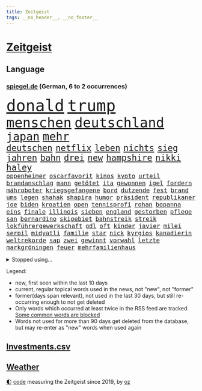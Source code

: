 ```yaml
---
title: Zeitgeist
tags: __no_header__, __no_footer__
---
```


# [Zeitgeist](https://oliz.io/zeitgeist/)

## Language

<h3><a href="https://www.spiegel.de" target="_blank">spiegel.de</a> (German, 6 to 2 occurrences)</h3>
<p style="font-family:monospace">
<span style="font-size:32pt"><a href="news_links.html#donald" class="current">donald</a></span>
<span style="font-size:32pt"><a href="news_links.html#trump" class="current">trump</a></span>
<br>
<span style="font-size:27pt"><a href="news_links.html#menschen" class="current">menschen</a></span>
<span style="font-size:27pt"><a href="news_links.html#deutschland" class="current">deutschland</a></span>
<br>
<span style="font-size:22pt"><a href="news_links.html#japan" class="current">japan</a></span>
<span style="font-size:22pt"><a href="news_links.html#mehr" class="current">mehr</a></span>
<br>
<span style="font-size:17pt"><a href="news_links.html#deutschen" class="current">deutschen</a></span>
<span style="font-size:17pt"><a href="news_links.html#netflix" class="current">netflix</a></span>
<span style="font-size:17pt"><a href="news_links.html#leben" class="current">leben</a></span>
<span style="font-size:17pt"><a href="news_links.html#nichts" class="current">nichts</a></span>
<span style="font-size:17pt"><a href="news_links.html#sieg" class="current">sieg</a></span>
<span style="font-size:17pt"><a href="news_links.html#jahren" class="current">jahren</a></span>
<span style="font-size:17pt"><a href="news_links.html#bahn" class="current">bahn</a></span>
<span style="font-size:17pt"><a href="news_links.html#drei" class="current">drei</a></span>
<span style="font-size:17pt"><a href="news_links.html#new" class="current">new</a></span>
<span style="font-size:17pt"><a href="news_links.html#hampshire" class="new">hampshire</a></span>
<span style="font-size:17pt"><a href="news_links.html#nikki" class="current">nikki</a></span>
<span style="font-size:17pt"><a href="news_links.html#haley" class="current">haley</a></span>
<br>
<span style="font-size:12pt"><a href="news_links.html#oppenheimer" class="current">oppenheimer</a></span>
<span style="font-size:12pt"><a href="news_links.html#oscarfavorit" class="new">oscarfavorit</a></span>
<span style="font-size:12pt"><a href="news_links.html#kinos" class="current">kinos</a></span>
<span style="font-size:12pt"><a href="news_links.html#kyoto" class="current">kyoto</a></span>
<span style="font-size:12pt"><a href="news_links.html#urteil" class="current">urteil</a></span>
<span style="font-size:12pt"><a href="news_links.html#brandanschlag" class="current">brandanschlag</a></span>
<span style="font-size:12pt"><a href="news_links.html#mann" class="current">mann</a></span>
<span style="font-size:12pt"><a href="news_links.html#getötet" class="current">getötet</a></span>
<span style="font-size:12pt"><a href="news_links.html#ita" class="new">ita</a></span>
<span style="font-size:12pt"><a href="news_links.html#gewonnen" class="current">gewonnen</a></span>
<span style="font-size:12pt"><a href="news_links.html#igel" class="current">igel</a></span>
<span style="font-size:12pt"><a href="news_links.html#fordern" class="current">fordern</a></span>
<span style="font-size:12pt"><a href="news_links.html#mähroboter" class="new">mähroboter</a></span>
<span style="font-size:12pt"><a href="news_links.html#kriegsgefangene" class="new">kriegsgefangene</a></span>
<span style="font-size:12pt"><a href="news_links.html#bord" class="current">bord</a></span>
<span style="font-size:12pt"><a href="news_links.html#dutzende" class="current">dutzende</a></span>
<span style="font-size:12pt"><a href="news_links.html#fest" class="current">fest</a></span>
<span style="font-size:12pt"><a href="news_links.html#brand" class="current">brand</a></span>
<span style="font-size:12pt"><a href="news_links.html#ums" class="current">ums</a></span>
<span style="font-size:12pt"><a href="news_links.html#legen" class="current">legen</a></span>
<span style="font-size:12pt"><a href="news_links.html#shahak" class="new">shahak</a></span>
<span style="font-size:12pt"><a href="news_links.html#shapira" class="new">shapira</a></span>
<span style="font-size:12pt"><a href="news_links.html#humor" class="current">humor</a></span>
<span style="font-size:12pt"><a href="news_links.html#präsident" class="current">präsident</a></span>
<span style="font-size:12pt"><a href="news_links.html#republikaner" class="current">republikaner</a></span>
<span style="font-size:12pt"><a href="news_links.html#joe" class="current">joe</a></span>
<span style="font-size:12pt"><a href="news_links.html#biden" class="current">biden</a></span>
<span style="font-size:12pt"><a href="news_links.html#kroatien" class="current">kroatien</a></span>
<span style="font-size:12pt"><a href="news_links.html#open" class="current">open</a></span>
<span style="font-size:12pt"><a href="news_links.html#tennisprofi" class="current">tennisprofi</a></span>
<span style="font-size:12pt"><a href="news_links.html#rohan" class="current">rohan</a></span>
<span style="font-size:12pt"><a href="news_links.html#bopanna" class="new">bopanna</a></span>
<span style="font-size:12pt"><a href="news_links.html#eins" class="current">eins</a></span>
<span style="font-size:12pt"><a href="news_links.html#finale" class="current">finale</a></span>
<span style="font-size:12pt"><a href="news_links.html#illinois" class="new">illinois</a></span>
<span style="font-size:12pt"><a href="news_links.html#sieben" class="current">sieben</a></span>
<span style="font-size:12pt"><a href="news_links.html#england" class="current">england</a></span>
<span style="font-size:12pt"><a href="news_links.html#gestorben" class="current">gestorben</a></span>
<span style="font-size:12pt"><a href="news_links.html#pflege" class="current">pflege</a></span>
<span style="font-size:12pt"><a href="news_links.html#san" class="current">san</a></span>
<span style="font-size:12pt"><a href="news_links.html#bernardino" class="new">bernardino</a></span>
<span style="font-size:12pt"><a href="news_links.html#skigebiet" class="current">skigebiet</a></span>
<span style="font-size:12pt"><a href="news_links.html#bahnstreik" class="current">bahnstreik</a></span>
<span style="font-size:12pt"><a href="news_links.html#streik" class="current">streik</a></span>
<span style="font-size:12pt"><a href="news_links.html#lokführergewerkschaft" class="current">lokführergewerkschaft</a></span>
<span style="font-size:12pt"><a href="news_links.html#gdl" class="current">gdl</a></span>
<span style="font-size:12pt"><a href="news_links.html#oft" class="current">oft</a></span>
<span style="font-size:12pt"><a href="news_links.html#kinder" class="current">kinder</a></span>
<span style="font-size:12pt"><a href="news_links.html#javier" class="current">javier</a></span>
<span style="font-size:12pt"><a href="news_links.html#milei" class="current">milei</a></span>
<span style="font-size:12pt"><a href="news_links.html#serpil" class="new">serpil</a></span>
<span style="font-size:12pt"><a href="news_links.html#midyatli" class="new">midyatli</a></span>
<span style="font-size:12pt"><a href="news_links.html#familie" class="current">familie</a></span>
<span style="font-size:12pt"><a href="news_links.html#star" class="current">star</a></span>
<span style="font-size:12pt"><a href="news_links.html#nick" class="current">nick</a></span>
<span style="font-size:12pt"><a href="news_links.html#kyrgios" class="current">kyrgios</a></span>
<span style="font-size:12pt"><a href="news_links.html#kanadierin" class="current">kanadierin</a></span>
<span style="font-size:12pt"><a href="news_links.html#weltrekorde" class="new">weltrekorde</a></span>
<span style="font-size:12pt"><a href="news_links.html#sap" class="current">sap</a></span>
<span style="font-size:12pt"><a href="news_links.html#zwei" class="current">zwei</a></span>
<span style="font-size:12pt"><a href="news_links.html#gewinnt" class="current">gewinnt</a></span>
<span style="font-size:12pt"><a href="news_links.html#vorwahl" class="current">vorwahl</a></span>
<span style="font-size:12pt"><a href="news_links.html#letzte" class="current">letzte</a></span>
<span style="font-size:12pt"><a href="news_links.html#markgröningen" class="new">markgröningen</a></span>
<span style="font-size:12pt"><a href="news_links.html#feuer" class="current">feuer</a></span>
<span style="font-size:12pt"><a href="news_links.html#mehrfamilienhaus" class="current">mehrfamilienhaus</a></span>
</p>
<details>
<summary>Stopped using...</summary>
<p class="former" style="font-size:12pt">
chelsea(1190) and(1189) aufgefordert(1189) aufmerksamkeit(1189) aussagen(1189) geflüchtete(1189) stecken(1189) witz(1189) covid(1188) elfmeter(1188) erholung(1188) geschäft(1188) gestohlen(1188) hinweisen(1188) richterin(1188) vierte(1188) schwarze(1187) summe(1187) beteiligten(1186) fischer(1186) la(1186) smartphone(1186) 2000(1185) bundesamt(1185) entschied(1185) londoner(1185) bisherige(1184) coronavirus(1184) ifoinstitut(1184) tötete(1184) versprach(1184) abstand(1183) boot(1183) drehen(1183) erhoben(1183) geduld(1183) kollaps(1183) kurzfristig(1183) positiv(1183) premierminister(1183) pressekonferenz(1183) spanier(1183) sänger(1183) ursula(1183) aufruf(1182) debüt(1182) durchsetzen(1182) eindruck(1182) einstieg(1182) halben(1182) interesse(1182) konservativen(1182) spur(1182) tötet(1182) beschluss(1181) george(1181) gewissen(1181) jüngste(1181) schlimmsten(1181) sexuelle(1181) verschieben(1181) finanziell(1180) kiel(1180) klubs(1180) spott(1180) untersuchungen(1180) verlängerung(1180) aufnehmen(1179) büros(1179) gipfel(1179) infektion(1179) jahrhundert(1179) tödliche(1179) usamerikaner(1179) verlängert(1179) zählen(1179) durchsuchungen(1178) gegenteil(1178) leyen(1177) netzwerk(1177) sc(1177) bundestrainer(1176) geheimnis(1176) schadet(1176) erschüttert(1175) inszeniert(1175) schottland(1175) jedenfalls(1174) öffentlichkeit(1174) 23(1173) 500(1173) viktor(1173) gebe(1172) käufer(1172) anbieter(1171) i(1171) endete(1170) tausenden(1170) aufgegeben(1169) tatverdächtigen(1168) aktiv(1167) eigener(1167) deutsches(1164) richard(1164) näher(1163) aufarbeitung(1162) vieles(1162) damals(1161) öffentliche(1160) frisch(1159) halbe(1159) trug(1159) führenden(1158) s(1158) größere(1157) hafen(1157) journalist(1157) händler(1156) syrer(1155) uni(1155) wachsen(1154) gehörte(1152) rang(1150) abhängig(1149) schwung(1145) thüringer(1143) smartphones(1140) kanadas(1133) armen(1132) drohne(1131) erhebliche(1131) startup(1131) abschluss(1129) gelangen(1120) flog(1118) polizeiruf(1085) cent(1075) anna(1069) wolken(1040) long(1010) angebote(1004) westlichen(995) holz(970) vorsicht(938) zentralbank(933) seither(930) verdi(928) adac(926) drohenden(922) inflationsrate(919) ohnehin(916) kilogramm(913) freigesprochen(912) partnerschaft(912) bundesrat(903) autoren(902) zugestimmt(898) erfolgreichste(887) 700(879) schwarz(877) exil(873) musks(873) befürwortet(871) günstiges(868) erhofft(867) tiger(835) straftaten(824) basketballstar(821) energiekrise(814) halbes(813) spezielle(810) heidenreich(805) magazin(801) menschlichkeit(797) unbekannter(795) euländer(790) lieferungen(790) gestört(788) stadtteil(784) unserem(775) guterres(769) ärztin(759) diskussionen(758) zustimmung(755) verteuert(746) leitete(736) gefechte(731) systematisch(728) untergang(724) desto(723) schwieriger(716) euch(710) herausgefunden(706) bestand(704) 2014(700) 62(699) unwetter(695) gekämpft(687) oppositionellen(686) schülern(685) jennifer(681) samt(680) fortsetzen(675) ungewiss(658) bewusst(657) links(651) ansturm(642) finanzierung(642) braunschweig(640) fußballerinnen(640) nationalelf(640) erlauben(634) herrschte(634) indem(633) crew(631) zugänglich(626) el(606) isoliert(605) luisa(602) mordfall(600) 1200(597) ran(596) steuerhinterziehung(594) dänischen(590) grünenpolitikerin(590) angeschlagenen(589) ernannt(581) stärksten(580) verheerend(579) führungskräfte(578) französischer(576) künstlichen(572) veröffentlichen(570) misshandelt(568) gegenwart(566) ukrainerusslandkrieg(565) zuwanderung(563) anlauf(562) erntet(561) finde(560) unentschieden(559) kampagne(558) olympiasiegerin(557) riesig(557) demenz(556) schrumpfen(555) namens(550) braun(549) krebserkrankung(549) fassungslos(542) stören(541) schwächelt(540) freigabe(530) scheiden(524) werben(520) moderator(519) protestbewegung(517) 89(515) beseitigt(514) vereinbarten(513) weltgrößten(511) heikle(507) angezeigt(501) missverständnis(495) nackt(495) lula(489) bundesbank(487) historisches(479) entzieht(466) symbole(458) versehen(457) überraschenden(457) spaltet(456) sauber(454) verzeichnen(454) abgestimmt(453) future(451) pjöngjang(447) großeinsatz(446) ignoriert(445) auszeichnung(443) mama(440) umfassende(436) entführt(435) geschmack(433) sam(432) rudi(425) nächtlichen(424) human(422) misstrauen(421) paus(419) 500000(411) testet(407) ausgabe(405) 1991(401) häufen(400) wiederholen(398) dfbelf(395) kritikern(394) hauses(393) text(393) labor(391) indigene(390) erstickt(389) verschafft(387) trieb(385) beheben(381) mag(378) chefredakteur(377) traditionellen(375) al(374) regenfälle(374) völler(373) fahnder(372) pokal(372) renommierte(372) überflüssig(370) gebühren(368) fassen(364) hinkt(364) googles(363) c(360) luftverschmutzung(359) muslime(356) bildungsministerium(355) miete(352) meditation(351) unosicherheitsrat(351) hochhaus(350) kommender(350) getragen(349) initiative(349) gesammelt(347) jason(346) vorstandschef(345) süchtig(342) baden(341) juristischen(341) vermeintlicher(340) eskalierte(339) gelangt(339) regierungsvertreter(339) nötigung(338) nagelsmann(332) annehmen(331) stein(331) ajax(329) schleswigholsteins(329) uefa(329) tarifverhandlungen(328) georgien(327) achtsamkeit(326) toll(323) fett(322) neapel(322) ministerpräsidenten(320) grafiken(318) loswerden(315) profifußballer(311) amtskollege(310) zogen(309) 30000(308) ankommen(305) duisburg(304) 15jähriger(302) haushaltsstreit(301) legalisierung(301) prioritäten(300) saisonstart(300) verschwörungsmythen(300) nützt(299) gesteht(296) optionen(294) allzu(292) lebenslanger(292) beleg(288) naiv(288) bundesverwaltungsgericht(286) tätern(283) mannheim(282) wiederwahl(282) einspruch(280) portal(279) kollabiert(278) veto(278) wiedergewählt(277) heutige(274) jim(274) linksfraktion(274) verschiedener(273) vermeintlich(271) helmut(267) vorausgesetzt(267) übergriff(267) artenvielfalt(258) chaotisch(256) genutzte(256) beschmiert(254) ost(254) exkanzler(253) tanken(253) einsturz(252) jagen(252) arbeiter(251) belgische(250) rudy(250) sang(250) sportart(250) rad(247) halbjahr(246) grenzkontrollen(245) gästen(244) katrin(244) rotenburg(243) funk(241) problematisch(241) arabischen(237) innovation(237) spdfraktion(236) gewissheit(235) minutenlang(234) anschlägen(233) tegernsee(232) kalifornischen(230) verwechselt(230) brannte(227) mahnen(226) impfstoff(225) ermöglicht(223) entgehen(222) finger(221) herkunftsstaaten(221) luis(218) stopfen(218) wiese(217) einbestellt(216) epstein(216) jeffrey(216) giuliani(214) wirtschaftlich(214) 17jährigen(213) bafög(213) shell(212) 38jähriger(211) mysteriöse(211) schwieg(211) zurückbekommen(211) inferno(209) wird’s(207) 77(206) aleksandar(205) installation(205) überraschungsteam(205) bundesagentur(204) errichtet(204) zügen(203) wümme(202) marschflugkörper(201) überflutet(201) 2013(199) lieb(197) drohnenaufnahmen(196) schmerz(196) fattah(195) romane(195) bunten(194) gefährt(194) spitzenfußball(193) attraktiv(192) iranerin(191) mitgliedstaaten(190) schwach(189) vorne(189) fußballem(188) quellen(187) zustellung(187) ehre(185) landeshauptstadt(185) mahnte(185) nationalteam(184) trends(184) bestohlen(183) vielfalt(183) asylrecht(181) travis(181) schmerzhaft(180) dfbfrauen(179) masken(179) verbreitung(179) aufzunehmen(178) erweitert(178) gefährlichste(178) saßen(176) eauto(175) postbank(174) schande(174) verfilmt(174) unzufriedenheit(173) weltmeisterschaft(172) lissabon(171) aushalten(169) unterscheiden(169) wattenmeer(169) 20jähriger(167) designer(167) neukunden(167) schnäppchen(167) winfried(167) wmtitel(167) andré(166) meteorologen(166) beeinträchtigen(165) arbeitern(164) lagen(164) mietpreise(164) sagten(164) teuerste(164) todesfall(164) unterschiedlicher(164) sechsstellige(163) milliardenschweres(160) sterne(160) ausbeutung(159) grundsätze(159) stützen(158) säugetiere(158) entstand(156) erpresst(156) vorfalls(156) elternhaus(154) regelwerk(154) stoppte(153) strafbefehl(153) abbau(152) erschien(152) vereint(152) zusammenarbeitet(152) teilzeit(151) wissenschaftlich(151) libyschen(150) chicken(149) mau(148) terroranschlag(148) town(148) frachtschiffe(147) lebensfreude(147) toren(147) baubranche(146) kehrten(146) kruse(146) ungefährlich(146) verschlechtert(146) traumatisiert(145) amber(144) sportpsychologe(144) abbild(143) akute(143) organisierten(143) uber(143) 96(142) heimatland(142) körperliche(141) betrieben(140) gebürtige(140) holstein(140) leser(140) welten(140) maier(139) schwenken(139) express(138) südfront(138) urs(138) aufstehen(137) schach(137) ratingagentur(136) bemerkte(135) digitalen(135) anfänger(134) afdchef(133) einrichtung(133) riesiges(133) verüben(133) andauern(132) parat(132) superreiche(132) einmarsch(131) gekürzt(130) grenzübergang(130) kürzen(130) schwachen(130) ähnelt(130) unten(129) zensur(129) erbgut(128) verübt(128) ermordeten(127) griffen(127) vertreiben(127) abstiegskampf(126) fünfjährige(126) normales(126) topspiel(126) gewöhnt(125) indiz(125) flüssigerdgas(124) rennfahrer(124) sozialstaats(124) niedrigeren(123) berger(121) impfen(121) biografien(120) deine(120) dumm(119) individuelle(119) litt(119) verfasst(119) virales(119) exanwalt(118) wohnungsnot(118) damalige(117) neuesten(117) 23jährigen(116) abdel(116) baustopp(116) elsisi(116) home(116) reformiert(116) 2001(115) belastungsgrenze(115) jugendstrafe(115) auktion(114) katzen(113) schockierte(113) uwe(113) autoattacke(112) neuling(112) palästinensischer(112) versinkt(112) charlie(111) kühne(111) starkgemacht(111) knallte(110) moldau(110) stauen(110) bezug(109) grünes(109) leitung(109) 1981(108) afroamerikaner(108) ausbruch(108) gravierend(108) marschieren(108) thompson(108) traditionsreiche(108) dokumentarfilm(107) magie(107) moderatorin(107) wintershall(107) zuschlag(107) rockstar(106) sportlich(106) auferstehung(105) auftritte(105) jüdischen(105) klargestellt(105) preisverleihung(105) industrien(104) konzentriert(104) zelte(104) außergewöhnliche(103) beleidigte(103) haustiere(103) lindert(103) umweltschützern(103) überraschte(103) erstaunliche(102) ukrainekriegs(102) zweijährige(102) beckmann(101) eigentlichen(101) flüchtlingspolitik(101) blutige(100) darstellung(100) gefängnisstrafe(100) lebenslangen(100) spezialkräften(100) kommissionspräsidentin(99) künstlers(99) volle(99) leitzins(98) populistische(98) saniert(98) strafgerichtshof(98) geschäftspartner(97) manufaktur(97) organisatoren(97) angeführt(96) entertainer(96) zurückgegeben(96) championsleaguegruppenphase(95) norwegischen(95) sofern(95) absoluten(94) gutmachen(94) himmelsspektakel(94) unterlegen(94) absurde(93) görlitz(93) klausmichael(93) medizinische(93) pressefreiheit(93) weltgrößte(93) fracht(92) humanitären(92) rosenheim(92) spitznamen(92) störungen(92) alina(91) andrij(91) bildungsurlaub(91) einseitig(91) spiegelrekonstruktion(91) ölkonzern(91) brandstifter(90) eisschild(90) rotterdam(90) trade(90) umweltfreundlich(90) 14jährige(89) abramowitsch(89) affen(89) interessanten(89) kochbuch(89) oligarch(89) polarlichter(89) relativ(89) senta(89) tournee(89) zack(89) banknoten(88) einlegen(88) eusanktionen(88) wärmen(88) aufruhr(87) gerichtsurteil(87) gesenkt(87) solidarisiert(87) vermeidet(87) a81(86) fingerzeig(86) gedächtnis(86) heidenheimer(86) veröffentlichung(86) zusammenleben(86) einberufen(85) historikerin(85) neuerungen(85) sportministerin(85) unveröffentlichten(85) behoben(84) kritischen(84) olympiaqualifikation(84) stadtzentrum(84) wettbewerbshütern(84) beckham(83) klimagelds(83) sicherheitsvorkehrungen(83) spurs(83) treibstofflager(83) beschießen(82) elektrosuv(82) fassung(82) gestorbenen(82) intern(82) sonnenstürme(82) überführt(82) colin(81) echter(81) gegenfahrbahn(81) gesicherten(81) kreistag(81) maske(81) ruinierte(81) 73jährige(80) coronaimpfstoffen(80) finanzhilfen(80) kaufhaus(80) narzissten(80) aufwärts(79) csulandesgruppenchef(79) dobrindt(79) umwege(79) verordnet(79) medium(78) referees(78) weltmeisterschaften(78) asylreform(77) coming(77) eiserne(77) geschleudert(77) migrationsdeal(77) oberlandesgericht(77) parteivorsitzenden(77) schräge(77) unterscheidet(77) asylsuchenden(76) besorgen(76) hamasangriff(76) regungslos(76) zwingend(76) cyberattacken(75) großangriff(75) i5(75) saarbrücken(75) bisweilen(74) briefe(74) erkenntnissen(74) härterer(74) jeher(74) ruhiger(74) zustellen(74) fein(73) meistens(73) menschengemachten(73) politikertochter(73) schlacht(73) tandler(73) überwältigt(73) abdullah(72) angreifern(72) beerdigungen(72) eingefahren(72) führungsriege(72) migrationsbeauftragter(72) peace(72) unternehmerin(72) verbotenen(72) auszulagern(71) kilometern(71) übersteht(71) bejubeln(70) cheng(70) gastiert(70) generalverdacht(70) hyperaktivität(70) impulsivität(70) jazeera(70) kindesalter(70) kingdom(70) käme(70) paketbranche(70) resonanz(70) vergleichstests(70) verhaltenstherapien(70) bodenoffensive(69) fröhlich(69) gazastadt(69) ratlos(69) völkern(69) bo(68) freue(68) gefährlichsten(68) gilad(68) knüpft(68) mariupol(68) onlineplattformen(68) stroms(68) symbolen(68) unerträglicher(68) unochef(68) woods(68) bestes(67) eingewiesen(67) kibbuz(67) perspektivwechsel(67) ureinwohner(67) westdeutschen(67) militärpräsenz(66) mohammad(66) strafmaßnahmen(66) tibon(66) wild(66) 68jährige(65) bundes(65) emir(65) hasses(65) leitungen(65) spender(65) strahlt(65) vergesslicher(65) vielmehr(65) weltlage(65) christmas(64) containerschiffe(64) glaubensgemeinschaften(64) ingo(64) mercedeswerk(64) niedrige(64) stadien(64) suezkanal(64) synagoge(64) süddeutschen(64) tipp(64) unbeliebt(64) eingefroren(63) hobby(63) katastrophale(63) koalitionsvertrag(63) konfliktparteien(63) konstruktiv(63) tabelle(63) essay(62) generalstaatsanwaltschaft(62) handlungsunfähig(62) kettensäge(62) kriegswaffe(62) schwaben(62) unsichtbare(62) zuschauern(62) abschiebestopp(61) aleppo(61) eröffnungsrede(61) gotteshaus(61) paaren(61) spieltag(61) tagebuch(61) veredelt(61) zivilen(61) zwischenfälle(61) 1988(60) angestrebte(60) direkte(60) immunsystem(60) positioniert(60) verschleppter(60) verzögerungstaktik(60) airbnb(59) airbnbarbitrage(59) aushält(59) einträgliche(59) etablieren(59) gags(59) monatlich(59) nacheinander(59) polarisierung(59) silva(59) terrorangriffe(59) zweckentfremdet(59) cas(58) erwartungsgemäß(58) lasten(58) schleswig(58) turnhalle(58) anklagen(57) beeindruckt(57) eautobauer(57) fdppolitikerin(57) gelage(57) ruhen(57) zivilgesellschaft(57) agrarminister(56) bewaffneter(56) cop28(56) iranerinnen(56) nkunku(56) sewing(56) torsten(56) wachsfigurenkabinett(56) übergabe(56) analysen(55) exzellent(55) gräben(55) mangelhaft(55) trainerbank(55) arbeiteten(54) aussagt(54) finanzministerium(54) gerichten(54) gläser(54) hirsch(54) künstlerische(54) psychiatrischen(54) regional(54) unterschätzt(54) anerkennen(53) detailliert(53) palästinenserbehörde(53) schwindende(53) unoresolution(53) großvater(52) handelsabkommen(52) lakers(52) lebron(52) steuerbehörde(52) zwangslage(52) abzuwenden(51) bsi(51) feinschmecker(51) führungskräften(51) gegenden(51) guardian(51) usschauspieler(51) weihnachtszeit(51) wembanyama(51) ernsthafte(50) spiels(50) svensson(50) anreize(49) clippers(49) freitagmorgen(49) gazaresolution(49) jährliche(49) lockdown(49) matthäus(49) satellitendaten(49) schmelze(49) schwerin(49) streitigkeiten(49) verfassungsgerichts(49) 700000(48) anstrengende(48) bombardierung(48) fluminense(48) friendsstar(48) fußballspiel(48) herrscher(48) leitkulturdebatte(48) patent(48) rechtliche(48) abgeraten(47) dünn(47) ghana(47) hell(47) neutral(47) türkin(47) bahnausbau(46) einsturzgefahr(46) kadewe(46) mitarbeiterinnen(46) basteln(45) gesundheitsbehörde(45) glaubensgemeinschaft(45) konservatives(45) manch(45) nahostkrieg(45) weststrand(45) wunschdenken(45) zündende(45) ausruhen(44) belastungsprobe(44) bundeskriminalamt(44) habecks(44) jegliche(44) museumsdirektor(44) sprecherin(44) thailändische(44) lieferkettengesetz(43) run(43) studio(43) versteuert(43) vorziehen(43) anträgen(42) hackergruppe(42) heizöl(42) migrationsabkommen(42) sicherheitspersonal(42) spitzengruppe(42) zuteil(42) arthrose(41) endoprothesen(41) gelenk(41) kniearthrose(41) knorpel(41) marvel(41) pia(41) saal(41) schuldenregeln(41) schwankungen(41) tim(41) verlässlich(41) 102(40) fell(40) festen(40) freundeskreis(40) gelacht(40) gespalten(40) schadsoftware(40) verwüstete(40) bundesligisten(39) staatsoberhaupt(39) vollends(39) befahrbar(38) flugtickets(38) mitbegründer(38) mitgliederversammlung(38) siegesserie(38) skiunfall(38) sozialstaat(38) wunderwuzzi(38) britisches(37) brutalität(37) folgenschwere(37) haushaltskrise(37) ranga(37) tarifkonflikt(37) erstmalig(36) kundschaft(36) passwörter(36) schonen(36) auswertungen(35) christlichen(35) eubeitrittsgespräche(35) motivierter(35) parkplatz(35) rettungssanitäter(35) devid(34) figur(34) gefühlte(34) hermann(34) nrwinnenminister(34) reul(34) sicherten(34) striesow(34) geplantes(33) handwerk(33) händeringend(33) kartell(33) landmaschinen(33) längeren(33) norbert(33) polizeistation(33) sanktionierte(33) twitternachfolger(33) abgewickelt(32) dfl(32) mitgliederbefragung(32) nachbarin(32) taxifahrer(32) wahlkampfhilfe(32) bizarr(31) investorendeal(31) schriftstellerverband(31) türk(31) zugute(31) endgültige(30) haushaltspolitik(30) nbaspieler(30) ultramarathon(30) ungeschlagen(30) urteils(30) überstand(30) mahlzeiten(29) putschversuch(29) superkraft(29) unbeschadet(29) zurückgenommen(29) übersetzung(29) emiraten(28) gültig(28) mitarbeiters(28) portemonnaie(28) rights(28) taugt(28) anlässen(27) befürworter(27) chemiekonzerns(27) dachten(27) glühwein(27) lynch(27) regierungskoalition(27) zugewanderter(27) alias(26) genügend(26) hausbau(26) komponisten(26) musikern(26) wehrpflichtige(26) ölreichen(26) finanzinvestor(25) geländewagen(25) usreporter(25) allgemeinen(24) echt(24) täterin(24) verkauften(24) alex(23) durchbrechen(23) hüfte(23) korrigierte(23) mix(23) nationalkonservativen(23) weihnachtlich(23) winterreifen(23) adventszeit(22) demütigungen(22) deniz(22) einschränken(22) fdpinitiative(22) investierten(22) verheerender(22) ausgedacht(21) japanischer(21) paschke(21) pius(21) resturlaub(21) tröstet(21) advent(20) cherson(20) entwirft(20) verschneiten(20) zugelegt(20) aachen(19) altars(19) lastminutegeschenke(19) leichten(19) odessa(19) schechen(19) zurückgelassen(19) erbärmlich(18) frontalzusammenstoß(18) gazaisraelkrieg(18) handballwm(18) islamist(18) klimakonferenz(18) memes(18) aktivistinnen(17) christliche(17) diamanten(17) erstritten(17) flagge(17) limbach(17) nrwjustizminister(17) pazifikküste(17) präsent(17) tabellenvorletzter(17) umstrittenes(17) wachleute(17) weihnachtsfeier(17) weihnachtsmarkt(17) überrollt(17) aschenbrödel(16) bescherung(16) eingezogen(16) guardiola(16) weltmarktführer(16) 1983(15) ambitionen(15) erstach(15) gerichtsakten(15) gleichgeschlechtliche(15) globaler(15) längste(15) station(15) zurückgehen(15) ausfall(14) festlich(14) gregoritsch(14) hongkonger(14) starnberg(14) graf(13) göringeckardt(13) hogwarts(13) intellektuelle(13) lambsdorff(13) leserinnen(13) ostdeutsche(13) präsidentschaftswahlen(13) rentierschlitten(13) verspätete(13) verteidigern(13) aussetzung(12) ausstände(12) falschfahrer(12) floridas(12) indigenen(12) konsumenten(12) meeresspiegel(12) pelé(12) prominentesten(12) anstrengungen(11) antrieb(11) festliche(11) klimaschädlichen(11) kompromissbereitschaft(11) menschenhandel(11) postete(11) reparieren(11) schokolade(11) sternschnuppen(11) stirn(11) teilnehmerinnen(11)
</p>
</details>
<p>Legend:
<ul>
<li><span class="new">new</span>, first seen within the last 10 days</li>
<li><span class="current">current</span>, regular topical words used in the news, not "new", not "former"</li>
<li><span class="former">former(days span relevant)</span>, not used in the last 30 days, but still re-occurring enough to not get deleted</li>
<li>Only words which occurred at least twice in the RSS feed are tracked. <a href="language/filters.py">Some common words are blocked</a></li>
<li>Words not used for more than 90 days get deleted from the database, but may re-enter as "new" words when used again</li>
</ul>
</p>

## [Investments](investments.html)[.csv](investments.csv)

## [Weather](weather.html)

<footer>
<a href="javascript:toggleTheme()" class="nav">🌓</a>
<a href="https://github.com/ooz/zeitgeist">code</a> measuring the Zeitgeist since 2019, by <a href="https://oliz.io">oz</a>
</footer>
